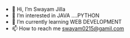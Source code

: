 - 👋 Hi, I’m Swayam Jilla
- 👀 I’m interested in JAVA ....PYTHON
- 🌱 I’m currently learning WEB DEVELOPMENT
- 📫 How to reach me swayam0215@gamil.com

<!---
SwayamJilla/SwayamJilla is a ✨ special ✨ repository because its `README.md` (this file) appears on your GitHub profile.
You can click the Preview link to take a look at your changes.
--->
